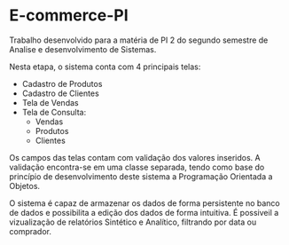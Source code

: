 # E-commerce-PI

Trabalho desenvolvido para a matéria de PI 2 do segundo semestre de Analise e desenvolvimento de Sistemas.

Nesta etapa, o sistema conta com 4 principais telas:
- Cadastro de Produtos
- Cadastro de Clientes
- Tela de Vendas
- Tela de Consulta:
  - Vendas
  - Produtos
  - Clientes

Os campos das telas contam com validação dos valores inseridos.
A validação encontra-se em uma classe separada, tendo como base do princípio de desenvolvimento deste sistema a Programação Orientada a Objetos. 

O sistema é capaz de armazenar os dados de forma persistente no banco de dados e possibilita a edição dos dados de forma intuitiva.
É possiveil a vizualização de relatórios Sintético e Analítico, filtrando por data ou comprador.
